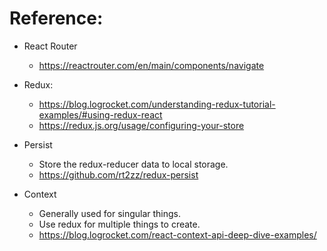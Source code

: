 # Reference:

* React Router
    * https://reactrouter.com/en/main/components/navigate

* Redux: 
    * https://blog.logrocket.com/understanding-redux-tutorial-examples/#using-redux-react
    * https://redux.js.org/usage/configuring-your-store
 
* Persist
  * Store the redux-reducer data to local storage.
  * https://github.com/rt2zz/redux-persist

* Context
   * Generally used for singular things.
   * Use redux for multiple things to create.
   * https://blog.logrocket.com/react-context-api-deep-dive-examples/
